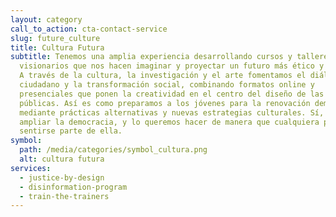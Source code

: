 ```yaml
---
layout: category
call_to_action: cta-contact-service
slug: future_culture
title: Cultura Futura
subtitle: Tenemos una amplia experiencia desarrollando cursos y talleres
  visionarios que nos hacen imaginar y proyectar un futuro más ético y deseable.
  A través de la cultura, la investigación y el arte fomentamos el diálogo
  ciudadano y la transformación social, combinando formatos online y
  presenciales que ponen la creatividad en el centro del diseño de las políticas
  públicas. Así es como preparamos a los jóvenes para la renovación democrática,
  mediante prácticas alternativas y nuevas estrategias culturales. Sí, queremos
  ampliar la democracia, y lo queremos hacer de manera que cualquiera pueda
  sentirse parte de ella.
symbol:
  path: /media/categories/symbol_cultura.png
  alt: cultura futura
services:
  - justice-by-design
  - disinformation-program
  - train-the-trainers
---
```

